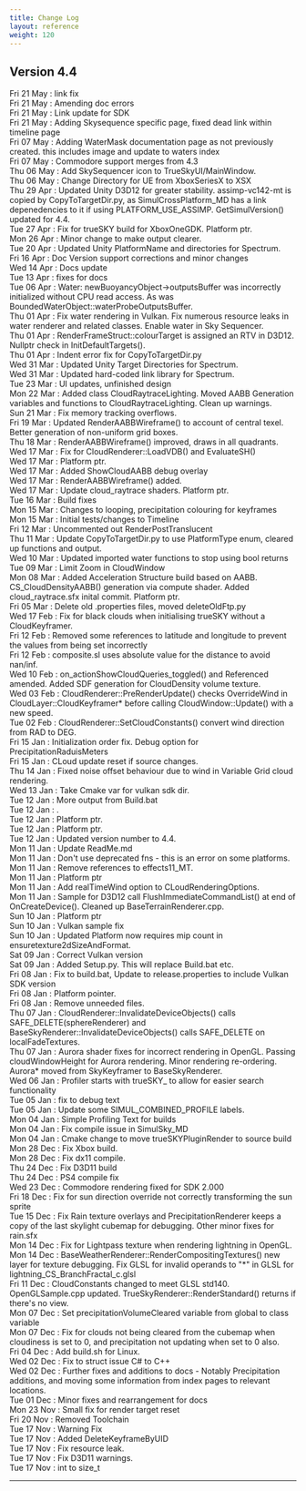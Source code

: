 ```yaml
---
title: Change Log
layout: reference
weight: 120
---
```



Version 4.4
---
Fri 21 May : link fix  
Fri 21 May : Amending doc errors  
Fri 21 May : Link update for SDK  
Fri 21 May : Adding Skysequence specific page, fixed dead link within timeline page  
Fri 07 May : Adding WaterMask documentation page as not previously created. this includes image and update to waters index  
Fri 07 May : Commodore support merges from 4.3  
Thu 06 May : Add SkySequencer icon to TrueSkyUI/MainWindow.  
Thu 06 May : Change Directory for UE from XboxSeriesX to XSX  
Thu 29 Apr : Updated Unity D3D12 for greater stability. assimp-vc142-mt is copied by CopyToTargetDir.py, as SimulCrossPlatform_MD has a link depenedencies to it if using PLATFORM_USE_ASSIMP. GetSimulVersion() updated for 4.4.  
Tue 27 Apr : Fix for trueSKY build for XboxOneGDK. Platform ptr.  
Mon 26 Apr : Minor change to make output clearer.  
Tue 20 Apr : Updated Unity PlatformName and directories for Spectrum.  
Fri 16 Apr : Doc Version support corrections and minor changes  
Wed 14 Apr : Docs update  
Tue 13 Apr : fixes for docs  
Tue 06 Apr : Water: newBuoyancyObject-\>outputsBuffer was incorrectly initialized without CPU read access. As was BoundedWaterObject::waterProbeOutputsBuffer.  
Thu 01 Apr : Fix water rendering in Vulkan. Fix numerous resource leaks in water renderer and related classes. Enable water in Sky Sequencer.  
Thu 01 Apr : RenderFrameStruct::colourTarget is assigned an RTV in D3D12. Nullptr check in InitDefaultTargets().  
Thu 01 Apr : Indent error fix for CopyToTargetDir.py  
Wed 31 Mar : Updated Unity Target Directories for Spectrum.  
Wed 31 Mar : Updated hard-coded link library for Spectrum.  
Tue 23 Mar : UI updates, unfinished design  
Mon 22 Mar : Added class CloudRaytraceLighting. Moved AABB Generation variables and functions to CloudRaytraceLighting. Clean up warnings.  
Sun 21 Mar : Fix memory tracking overflows.  
Fri 19 Mar : Updated RenderAABBWireframe() to account of central texel. Better generation of non-uniform grid boxes.  
Thu 18 Mar : RenderAABBWireframe() improved, draws in all quadrants.  
Wed 17 Mar : Fix for CloudRenderer::LoadVDB() and EvaluateSH()  
Wed 17 Mar : Platform ptr.  
Wed 17 Mar : Added ShowCloudAABB debug overlay  
Wed 17 Mar : RenderAABBWireframe() added.  
Wed 17 Mar : Update cloud_raytrace shaders. Platform ptr.  
Tue 16 Mar : Build fixes  
Mon 15 Mar : Changes to looping, precipitation colouring for keyframes  
Mon 15 Mar : Initial tests/changes to Timeline  
Fri 12 Mar : Uncommented out RenderPostTranslucent  
Thu 11 Mar : Update CopyToTargetDir.py to use PlatformType enum, cleared up functions and output.  
Wed 10 Mar : Updated imported water functions to stop using bool returns  
Tue 09 Mar : Limit Zoom in CloudWindow  
Mon 08 Mar : Added Acceleration Structure build based on AABB. CS_CloudDensityAABB() generation via compute shader. Added cloud_raytrace.sfx inital commit. Platform ptr.  
Fri 05 Mar : Delete old .properties files, moved deleteOldFtp.py  
Wed 17 Feb : Fix for black clouds when initialising trueSKY without a CloudKeyframer.  
Fri 12 Feb : Removed some references to latitude and longitude to prevent the values from being set incorrectly  
Fri 12 Feb : composite.sl uses absolute value for the distance to avoid nan/inf.  
Wed 10 Feb : on_actionShowCloudQueries_toggled() and Referenced amended. Added SDF generation for CloudDensity volume texture.  
Wed 03 Feb : CloudRenderer::PreRenderUpdate() checks OverrideWind in CloudLayer::CloudKeyframer* before calling CloudWindow::Update() with a new speed.  
Tue 02 Feb : CloudRenderer::SetCloudConstants() convert wind direction from RAD to DEG.  
Fri 15 Jan : Initialization order fix. Debug option for PrecipitationRaduisMeters  
Fri 15 Jan : CLoud update reset if source changes.  
Thu 14 Jan : Fixed noise offset behaviour due to wind in Variable Grid cloud rendering.  
Wed 13 Jan : Take Cmake var for vulkan sdk dir.  
Tue 12 Jan : More output from Build.bat  
Tue 12 Jan : .  
Tue 12 Jan : Platform ptr.  
Tue 12 Jan : Platform ptr.  
Tue 12 Jan : Updated version number to 4.4.  
Mon 11 Jan : Update ReadMe.md  
Mon 11 Jan : Don't use deprecated fns - this is an error on some platforms.  
Mon 11 Jan : Remove references to effects11_MT.  
Mon 11 Jan : Platform ptr  
Mon 11 Jan : Add realTimeWind option to CLoudRenderingOptions.  
Mon 11 Jan : Sample for D3D12 call FlushImmediateCommandList() at end of OnCreateDevice(). Cleaned up BaseTerrainRenderer.cpp.  
Sun 10 Jan : Platform ptr  
Sun 10 Jan : Vulkan sample fix  
Sun 10 Jan : Updated Platform now requires mip count in ensuretexture2dSizeAndFormat.  
Sat 09 Jan : Correct Vulkan version  
Sat 09 Jan : Added Setup.py. This will replace Build.bat etc.  
Fri 08 Jan : Fix to build.bat, Update to release.properties to include Vulkan SDK version  
Fri 08 Jan : Platform pointer.  
Fri 08 Jan : Remove unneeded files.  
Thu 07 Jan : CloudRenderer::InvalidateDeviceObjects() calls SAFE_DELETE(sphereRenderer) and BaseSkyRenderer::InvalidateDeviceObjects() calls SAFE_DELETE on localFadeTextures.  
Thu 07 Jan : Aurora shader fixes for incorrect rendering in OpenGL. Passing cloudWindowHeight for Aurora rendering. Minor rendering re-ordering. Aurora* moved from SkyKeyframer to BaseSkyRenderer.  
Wed 06 Jan : Profiler starts with trueSKY_ to allow for easier search functionality  
Tue 05 Jan : fix to debug text  
Tue 05 Jan : Update some SIMUL_COMBINED_PROFILE labels.  
Mon 04 Jan : Simple Profiling Text for builds  
Mon 04 Jan : Fix compile issue in SimulSky_MD  
Mon 04 Jan : Cmake change to move trueSKYPluginRender to source build  
Mon 28 Dec : Fix Xbox build.  
Mon 28 Dec : Fix dx11 compile.  
Thu 24 Dec : Fix D3D11 build  
Thu 24 Dec : PS4 compile fix  
Wed 23 Dec : Commodore rendering fixed for SDK 2.000  
Fri 18 Dec : Fix for sun direction override not correctly transforming the sun sprite  
Tue 15 Dec : Fix Rain texture overlays and PrecipitationRenderer keeps a copy of the last skylight cubemap for debugging. Other minor fixes for rain.sfx  
Mon 14 Dec : Fix for Lightpass texture when rendering lightning in OpenGL.  
Mon 14 Dec : BaseWeatherRenderer::RenderCompositingTextures() new layer for texture debugging. Fix GLSL for invalid operands to "*" in GLSL for lightning_CS_BranchFractal_c.glsl  
Fri 11 Dec : CloudConstants changed to meet GLSL std140. OpenGLSample.cpp updated. TrueSkyRenderer::RenderStandard() returns if there's no view.  
Mon 07 Dec : Set precipitationVolumeCleared variable from global to class variable  
Mon 07 Dec : Fix for clouds not being cleared from the cubemap when cloudiness is set to 0, and precipitation not updating when set to 0 also.  
Fri 04 Dec : Add build.sh for Linux.  
Wed 02 Dec : Fix to struct issue C# to C++  
Wed 02 Dec : Further fixes and additions to docs - Notably Precipitation additions, and moving some information from index pages to relevant locations.  
Tue 01 Dec : Minor fixes and rearrangement for docs  
Mon 23 Nov : Small fix for render target reset  
Fri 20 Nov : Removed Toolchain  
Tue 17 Nov : Warning Fix  
Tue 17 Nov : Added DeleteKeyframeByUID  
Tue 17 Nov : Fix resource leak.  
Tue 17 Nov : Fix D3D11 warnings.  
Tue 17 Nov : int to size_t  

<hr>
